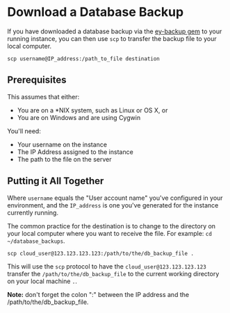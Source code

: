 # Download a Database Backup

If you have downloaded a database backup via the [ey-backup gem](http://cloud-support.engineyard.com/faqs/database/how-to-manage-database-backups) to your running instance, you can then use `scp` to transfer the backup file to your local computer.

    scp username@IP_address:/path_to_file destination

## Prerequisites

This assumes that either:

* You are on a *NIX system, such as Linux or OS X, or
* You are on Windows and are using Cygwin

You'll need:  

* Your username on the instance  
* The IP Address assigned to the instance  
* The path to the file on the server  

## Putting it All Together

Where `username` equals the "User account name" you've configured in your environment, and the `IP_address` is one you've generated for the instance currently running.  

The common practice for the destination is to change to the directory on your local computer where you want to receive the file.  For example:  `cd ~/database_backups`.

    scp cloud_user@123.123.123.123:/path/to/the/db_backup_file .

This will use the `scp` protocol to have the `cloud_user@123.123.123.123` transfer the `/path/to/the/db_backup_file` to the current working directory on your local machine `.`.

**Note:** don't forget the colon ":" between the IP address and the /path/to/the/db_backup_file.
